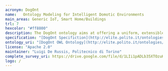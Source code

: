 ```yaml
--- 
acronym: DogOnt
name:   Ontology Modeling for Intelligent Domotic Environments
main_areas: Generic IoT, Smart Home/Buildings
trl: 7
hexcolor: "#ff8800"
description: The DogOnt ontology aims at offering a uniform, extensible model for all devices being part of a "local" Internet of Things inside a smart environment. Its major focus is on device modeling, for all the aspects needed to abstract device "capabilities" from low -level idiosyncrasies and communication issues. This enables both abstract reasoning on devices, e.g., to find similar devices or to identify the most suitable output to which forward urgent notifications, and actual integration of different technologies, and paradigms.
specification: "[DogOnt Specifiction](http://elite.polito.it/ontologies/dogont)"
ontology_uri: "[DogOnt OWL Ontology](http://elite.polito.it/ontologies/dogont.owl)"
license: "Apache 2.0"
maintainer: "Luigi De Russis, Politecnico di Torino"
complete_survey_uri: https://drive.google.com/file/d/1LIi1pADLb35XTOzuKwYFl9hOBjyLeX05/view?usp=sharing 
logo: /
--- 
```

